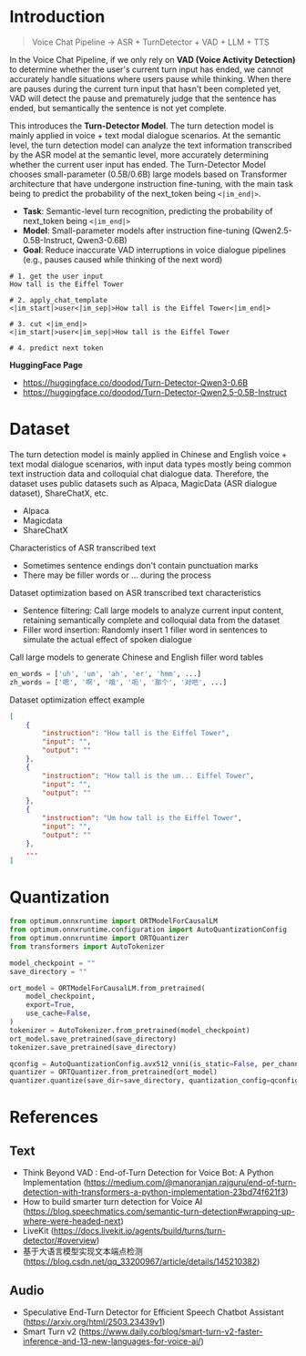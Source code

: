 
# Introduction

> Voice Chat Pipeline -> ASR + TurnDetector + VAD + LLM + TTS

In the Voice Chat Pipeline, if we only rely on **VAD (Voice Activity Detection)** to determine whether the user's current turn input has ended, we cannot accurately handle situations where users pause while thinking. When there are pauses during the current turn input that hasn't been completed yet, VAD will detect the pause and prematurely judge that the sentence has ended, but semantically the sentence is not yet complete.

This introduces the **Turn-Detector Model**. The turn detection model is mainly applied in voice + text modal dialogue scenarios. At the semantic level, the turn detection model can analyze the text information transcribed by the ASR model at the semantic level, more accurately determining whether the current user input has ended. The Turn-Detector Model chooses small-parameter (0.5B/0.6B) large models based on Transformer architecture that have undergone instruction fine-tuning, with the main task being to predict the probability of the next_token being `<|im_end|>`.


- **Task**: Semantic-level turn recognition, predicting the probability of next_token being `<|im_end|>`
- **Model**: Small-parameter models after instruction fine-tuning (Qwen2.5-0.5B-Instruct, Qwen3-0.6B)
- **Goal**: Reduce inaccurate VAD interruptions in voice dialogue pipelines (e.g., pauses caused while thinking of the next word)


```
# 1. get the user input
How tall is the Eiffel Tower

# 2. apply_chat_template
<|im_start|>user<|im_sep|>How tall is the Eiffel Tower<|im_end|>

# 3. cut <|im_end|>
<|im_start|>user<|im_sep|>How tall is the Eiffel Tower

# 4. predict next token
```

**HuggingFace Page**
- https://huggingface.co/doodod/Turn-Detector-Qwen3-0.6B
- https://huggingface.co/doodod/Turn-Detector-Qwen2.5-0.5B-Instruct


# Dataset

The turn detection model is mainly applied in Chinese and English voice + text modal dialogue scenarios, with input data types mostly being common text instruction data and colloquial chat dialogue data. Therefore, the dataset uses public datasets such as Alpaca, MagicData (ASR dialogue dataset), ShareChatX, etc.
- Alpaca
- Magicdata
- ShareChatX


Characteristics of ASR transcribed text
- Sometimes sentence endings don't contain punctuation marks
- There may be filler words or ... during the process


Dataset optimization based on ASR transcribed text characteristics
- Sentence filtering: Call large models to analyze current input content, retaining semantically complete and colloquial data from the dataset
- Filler word insertion: Randomly insert 1 filler word in sentences to simulate the actual effect of spoken dialogue

Call large models to generate Chinese and English filler word tables
```python
en_words = ['uh', 'um', 'ah', 'er', 'hmm', ...]
zh_words = ['嗯', '啊', '哦', '呃', '那个', '对吧', ...]
```

Dataset optimization effect example
```json
[
    {
        "instruction": "How tall is the Eiffel Tower",
        "input": "",
        "output": ""
    },
    {
        "instruction": "How tall is the um... Eiffel Tower",
        "input": "",
        "output": ""
    },
    {
        "instruction": "Um how tall is the Eiffel Tower",
        "input": "",
        "output": ""
    },
    ...
]
```


# Quantization

```python
from optimum.onnxruntime import ORTModelForCausalLM
from optimum.onnxruntime.configuration import AutoQuantizationConfig
from optimum.onnxruntime import ORTQuantizer
from transformers import AutoTokenizer

model_checkpoint = ""
save_directory = ""

ort_model = ORTModelForCausalLM.from_pretrained(
    model_checkpoint, 
    export=True,
    use_cache=False,
)
tokenizer = AutoTokenizer.from_pretrained(model_checkpoint)
ort_model.save_pretrained(save_directory)
tokenizer.save_pretrained(save_directory)

qconfig = AutoQuantizationConfig.avx512_vnni(is_static=False, per_channel=False)
quantizer = ORTQuantizer.from_pretrained(ort_model)
quantizer.quantize(save_dir=save_directory, quantization_config=qconfig)
```


# References

## Text
- Think Beyond VAD : End-of-Turn Detection for Voice Bot: A Python Implementation (https://medium.com/@manoranjan.rajguru/end-of-turn-detection-with-transformers-a-python-implementation-23bd74f621f3)
- How to build smarter turn detection for Voice AI (https://blog.speechmatics.com/semantic-turn-detection#wrapping-up-where-were-headed-next)
- LiveKit (https://docs.livekit.io/agents/build/turns/turn-detector/#overview)
- 基于大语言模型实现文本端点检测 (https://blog.csdn.net/qq_33200967/article/details/145210382)


## Audio
- Speculative End-Turn Detector for Efficient Speech Chatbot Assistant (https://arxiv.org/html/2503.23439v1)
- Smart Turn v2 (https://www.daily.co/blog/smart-turn-v2-faster-inference-and-13-new-languages-for-voice-ai/)


